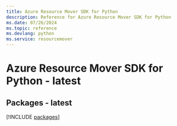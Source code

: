 ```yaml
---
title: Azure Resource Mover SDK for Python
description: Reference for Azure Resource Mover SDK for Python
ms.date: 07/26/2024
ms.topic: reference
ms.devlang: python
ms.service: resourcemover
---
```

# Azure Resource Mover SDK for Python - latest
## Packages - latest
[!INCLUDE [packages](resource-mover-index.md)]